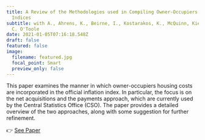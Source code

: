 ```yaml
---
title: A Review of the Methodologies used in Compiling Owner-Occupiers’ Housing
  Indices
subtitle: with A., Ahrens, K., Beirne, I., Kostarakos, K., McQuinn, Kieran & and
  C. O'Toole
date: 2021-01-05T07:16:18.548Z
draft: false
featured: false
image:
  filename: featured.jpg
  focal_point: Smart
  preview_only: false
---
```

This paper examines the manner in which owner-occupiers housing costs are incorporated in the official inflation index. In particular, the focus is on the net acquisitions and the payments approach, which are currently used by the Central Statistics Office (CSO). The paper provides a detailed overview of the two approaches, along with some suggestion for further refinement.

👉 [See Paper](https://www.esri.ie/pubs/WP651.pdf)